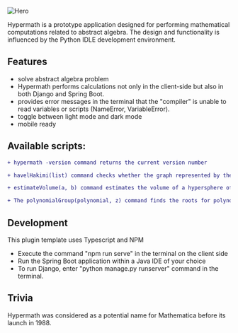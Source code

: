 ![Hero](https://github.com/Liam-hi/Hypermath/blob/master/media/HyperMath%20-%20responsive.png?raw=true)

Hypermath is a prototype application designed for performing mathematical computations related to abstract algebra. The design and functionality is influenced by the Python IDLE development environment.

## Features
-  solve abstract algebra problem
- Hypermath performs calculations not only in the client-side but also in both Django and Spring Boot.
- provides error messages in the terminal that the "compiler" is unable to read variables or scripts (NameError, VariableError).
- toggle between light mode and dark mode
- mobile ready 

## Available scripts: 
```diff
+ hypermath -version command returns the current version number
```
```diff
+ havelHakimi(list) command checks whether the graph represented by the input list is connected or not. Example: havelHakimi([4, 3, 2, 1]).
``` 
```diff
+ estimateVolume(a, b) command estimates the volume of a hypersphere of dimension a and radius b using Monte Carlo integration. Example: estimateVolume(3,2)
``` 
```diff
+ The polynomialGroup(polynomial, z) command finds the roots for polynomial rings and fields in z. Example: polynomialGroup(x^2 + 4, 10)
``` 
## Development
This plugin template uses Typescript and NPM
-  Execute the command "npm run serve" in the terminal on the client side
- Run the Spring Boot application within a Java IDE of your choice
- To run Django, enter "python manage.py runserver" command in the terminal.

## Trivia
Hypermath was considered as a potential name for Mathematica before its launch in 1988.
